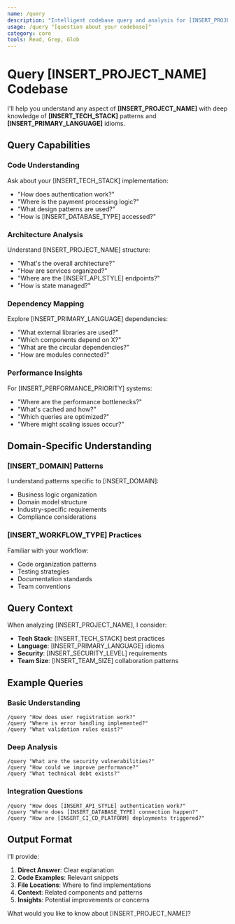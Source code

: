 ```yaml
---
name: /query
description: "Intelligent codebase query and analysis for [INSERT_PROJECT_NAME] with [INSERT_TECH_STACK] understanding"
usage: /query "[question about your codebase]"
category: core
tools: Read, Grep, Glob
---
```


# Query [INSERT_PROJECT_NAME] Codebase

I'll help you understand any aspect of **[INSERT_PROJECT_NAME]** with deep knowledge of **[INSERT_TECH_STACK]** patterns and **[INSERT_PRIMARY_LANGUAGE]** idioms.

## Query Capabilities

### Code Understanding
Ask about your [INSERT_TECH_STACK] implementation:
- "How does authentication work?"
- "Where is the payment processing logic?"
- "What design patterns are used?"
- "How is [INSERT_DATABASE_TYPE] accessed?"

### Architecture Analysis
Understand [INSERT_PROJECT_NAME] structure:
- "What's the overall architecture?"
- "How are services organized?"
- "Where are the [INSERT_API_STYLE] endpoints?"
- "How is state managed?"

### Dependency Mapping
Explore [INSERT_PRIMARY_LANGUAGE] dependencies:
- "What external libraries are used?"
- "Which components depend on X?"
- "What are the circular dependencies?"
- "How are modules connected?"

### Performance Insights
For [INSERT_PERFORMANCE_PRIORITY] systems:
- "Where are the performance bottlenecks?"
- "What's cached and how?"
- "Which queries are optimized?"
- "Where might scaling issues occur?"

## Domain-Specific Understanding

### [INSERT_DOMAIN] Patterns
I understand patterns specific to [INSERT_DOMAIN]:
- Business logic organization
- Domain model structure
- Industry-specific requirements
- Compliance considerations

### [INSERT_WORKFLOW_TYPE] Practices
Familiar with your workflow:
- Code organization patterns
- Testing strategies
- Documentation standards
- Team conventions

## Query Context

When analyzing [INSERT_PROJECT_NAME], I consider:
- **Tech Stack**: [INSERT_TECH_STACK] best practices
- **Language**: [INSERT_PRIMARY_LANGUAGE] idioms
- **Security**: [INSERT_SECURITY_LEVEL] requirements
- **Team Size**: [INSERT_TEAM_SIZE] collaboration patterns

## Example Queries

### Basic Understanding
```
/query "How does user registration work?"
/query "Where is error handling implemented?"
/query "What validation rules exist?"
```

### Deep Analysis
```
/query "What are the security vulnerabilities?"
/query "How could we improve performance?"
/query "What technical debt exists?"
```

### Integration Questions
```
/query "How does [INSERT_API_STYLE] authentication work?"
/query "Where does [INSERT_DATABASE_TYPE] connection happen?"
/query "How are [INSERT_CI_CD_PLATFORM] deployments triggered?"
```

## Output Format

I'll provide:
1. **Direct Answer**: Clear explanation
2. **Code Examples**: Relevant snippets
3. **File Locations**: Where to find implementations
4. **Context**: Related components and patterns
5. **Insights**: Potential improvements or concerns

What would you like to know about [INSERT_PROJECT_NAME]?
